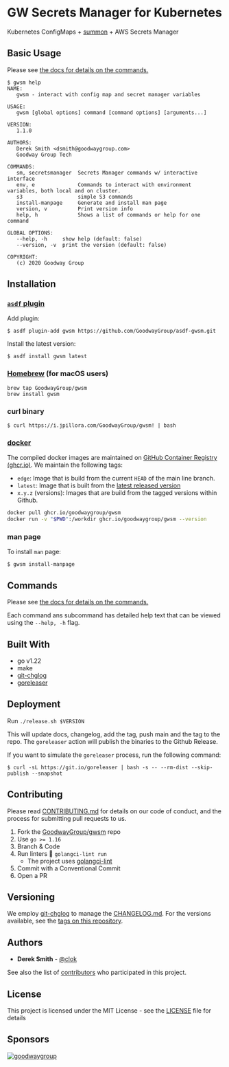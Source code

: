 # GW Secrets Manager for Kubernetes

Kubernetes ConfigMaps + [summon](https://github.com/cyberark/summon) + AWS Secrets Manager

## Basic Usage

Please see [the docs for details on the commands.](./docs/gwsm.md)

```
$ gwsm help
NAME:
   gwsm - interact with config map and secret manager variables

USAGE:
   gwsm [global options] command [command options] [arguments...]

VERSION:
   1.1.0

AUTHORS:
   Derek Smith <dsmith@goodwaygroup.com>
   Goodway Group Tech

COMMANDS:
   sm, secretsmanager  Secrets Manager commands w/ interactive interface
   env, e              Commands to interact with environment variables, both local and on cluster.
   s3                  simple S3 commands
   install-manpage     Generate and install man page
   version, v          Print version info
   help, h             Shows a list of commands or help for one command

GLOBAL OPTIONS:
   --help, -h     show help (default: false)
   --version, -v  print the version (default: false)

COPYRIGHT:
   (c) 2020 Goodway Group
```

## Installation

### [`asdf` plugin](https://github.com/GoodwayGroup/asdf-gwsm)

Add plugin:

```
$ asdf plugin-add gwsm https://github.com/GoodwayGroup/asdf-gwsm.git
```

Install the latest version:

```
$ asdf install gwsm latest
```

### [Homebrew](https://brew.sh) (for macOS users)

```
brew tap GoodwayGroup/gwsm
brew install gwsm
```

### curl binary

```
$ curl https://i.jpillora.com/GoodwayGroup/gwsm! | bash
```

### [docker](https://www.docker.com/)

The compiled docker images are maintained on [GitHub Container Registry (ghcr.io)](https://github.com/orgs/GoodwayGroup/packages/container/package/gwsm).
We maintain the following tags:

- `edge`: Image that is build from the current `HEAD` of the main line branch.
- `latest`: Image that is built from the [latest released version](https://github.com/GoodwayGroup/gwsm/releases)
- `x.y.z` (versions): Images that are build from the tagged versions within Github.

```bash
docker pull ghcr.io/goodwaygroup/gwsm
docker run -v "$PWD":/workdir ghcr.io/goodwaygroup/gwsm --version
```

### man page

To install `man` page:

```
$ gwsm install-manpage
```

## Commands

Please see [the docs for details on the commands.](./docs/gwsm.md)

Each command ans subcommand has detailed help text that can be viewed using the `--help, -h` flag.

## Built With

- go v1.22
- make
- [git-chglog](https://github.com/git-chglog/git-chglog)
- [goreleaser](https://goreleaser.com/install/)

## Deployment

Run `./release.sh $VERSION`

This will update docs, changelog, add the tag, push main and the tag to the repo. The `goreleaser` action will publish the binaries to the Github Release.

If you want to simulate the `goreleaser` process, run the following command:

```
$ curl -sL https://git.io/goreleaser | bash -s -- --rm-dist --skip-publish --snapshot
```

## Contributing

Please read [CONTRIBUTING.md](CONTRIBUTING.md) for details on our code of conduct, and the process for submitting pull
requests to us.

1. Fork the [GoodwayGroup/gwsm](https://github.com/GoodwayGroup/gwsm) repo
1. Use `go >= 1.16`
1. Branch & Code
1. Run linters :broom: `golangci-lint run`
   - The project uses [golangci-lint](https://golangci-lint.run/welcome/install/#brew)
1. Commit with a Conventional Commit
1. Open a PR

## Versioning

We employ [git-chglog](https://github.com/git-chglog/git-chglog) to manage the [CHANGELOG.md](CHANGELOG.md). For the
versions available, see the [tags on this repository](https://github.com/GoodwayGroup/gwsm/tags).

## Authors

- **Derek Smith** - [@clok](https://github.com/clok)

See also the list of [contributors](https://github.com/GoodwayGroup/gwvault/contributors) who participated in this
project.

## License

This project is licensed under the MIT License - see the [LICENSE](LICENSE) file for details

## Sponsors

[![goodwaygroup][goodwaygroup]](https://goodwaygroup.com)

[goodwaygroup]: https://s3.amazonaws.com/gw-crs-assets/goodwaygroup/logos/ggLogo_sm.png "Goodway Group"

